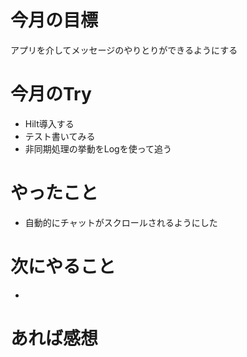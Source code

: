 # 今月の目標
アプリを介してメッセージのやりとりができるようにする
# 今月のTry
* Hilt導入する
* テスト書いてみる
* 非同期処理の挙動をLogを使って追う
# やったこと
* 自動的にチャットがスクロールされるようにした
# 次にやること
* 
# あれば感想

